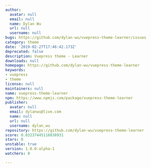 ```yaml
---
author:
  avatar: null
  email: null
  name: Dylan Wu
  url: null
  username: null
bugs: https://github.com/dylan-wu/vuepress-theme-learner/issues
category: theme
date: '2019-02-27T17:46:42.173Z'
deprecated: false
description: Vuepress theme - Learner
downloads: null
homepage: https://github.com/dylan-wu/vuepress-theme-learner
keywords:
- vuepress
- theme
license: null
maintainers: null
name: vuepress-theme-learner
npm: https://www.npmjs.com/package/vuepress-theme-learner
publisher:
  avatar: null
  email: dylanwu@live.com
  name: null
  url: null
  username: dylan_wu
repository: https://github.com/dylan-wu/vuepress-theme-learner
score: 0.03237445116838931
stars: 0
unstable: true
version: 1.0.0-alpha-1
watchers: 0

---
```


